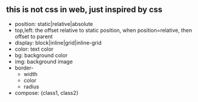 ## this is not css in web, just inspired by css
- position: static|relative|absolute
- top,left: the offset relative to static position, when position=relative, then  
offset to parent
- display: block|inline|grid|inline-grid
- color: text color
- bg: background color
- img: background image
- border-
    - width
    - color
    - radius
- compose: {class1, class2}